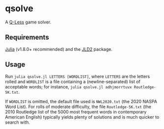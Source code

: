# qsolve

A [Q-Less](https://q-lessgame.com/) game solver.

## Requirements

[Julia](https://julialang.org/) (v1.8.0+ recommended) and the [JLD2](https://github.com/JuliaIO/JLD2.jl) package.

## Usage

Run `julia qsolve.jl LETTERS [WORDLIST]`, where `LETTERS` are the letters rolled and `WORDLIST` is a file containing a (newline-separated) list of acceptable words; for instance, `julia qsolve.jl adhjmorrtuvx Routledge-5K.txt`.

If `WORDLIST` is omitted, the default file used is `NWL2020.txt` (the 2020 NASPA Word List). For rolls of moderate difficulty, the file `Routledge-5K.txt` (the 2010 Routledge list of the 5000 most frequent words in contemporary American English) typically yields plenty of solutions and is much quicker to search with.